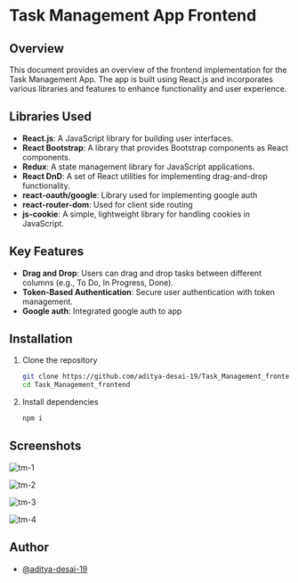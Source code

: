 # Task Management App Frontend

## Overview

This document provides an overview of the frontend implementation for the Task Management App. The app is built using React.js and incorporates various libraries and features to enhance functionality and user experience.

## Libraries Used

- **React.js**: A JavaScript library for building user interfaces.
- **React Bootstrap**: A library that provides Bootstrap components as React components.
- **Redux**: A state management library for JavaScript applications.
- **React DnD**: A set of React utilities for implementing drag-and-drop functionality.
- **react-oauth/google**: Library used for implementing google auth
- **react-router-dom**: Used for client side routing
- **js-cookie**: A simple, lightweight library for handling cookies in JavaScript.

## Key Features

- **Drag and Drop**: Users can drag and drop tasks between different columns (e.g., To Do, In Progress, Done).
- **Token-Based Authentication**: Secure user authentication with token management.
- **Google auth**: Integrated google auth to app

## Installation 
1. Clone the repository
    ```bash
    git clone https://github.com/aditya-desai-19/Task_Management_frontend
    cd Task_Management_frontend

2. Install dependencies
    ```bash
    npm i

## Screenshots

![tm-1](https://github.com/user-attachments/assets/94e44044-fd09-44d9-bfd9-6937c61a5e36)

![tm-2](https://github.com/user-attachments/assets/6fa44f2b-928e-4f22-92d7-4446f9859dba)

![tm-3](https://github.com/user-attachments/assets/9fb538c3-78b2-4911-a778-a80b724676f7)

![tm-4](https://github.com/user-attachments/assets/d4d2b5ed-a263-4f63-9757-56f14e5bf7bf)

## Author

- [@aditya-desai-19](https://github.com/aditya-desai-19)

